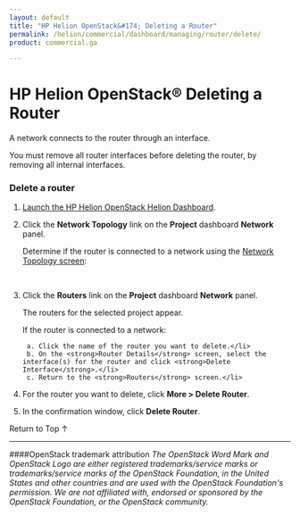 ```yaml
---
layout: default
title: "HP Helion OpenStack&#174; Deleting a Router"
permalink: /helion/commercial/dashboard/managing/router/delete/
product: commercial.ga

---
```

<!--UNDER REVISION-->

<script>

function PageRefresh {
onLoad="window.refresh"
}

PageRefresh();

</script>

<!--
<p style="font-size: small;"> <a href="/helion/commercial/ga1/install/">&#9664; PREV</a> | <a href="/helion/commercial/ga1/install-overview/">&#9650; UP</a> | <a href="/helion/commercial/ga1/">NEXT &#9654;</a> </p>
-->

# HP Helion OpenStack&#174; Deleting a Router

A network connects to the router through an interface.</p>

You must remove all router interfaces before deleting the router, by removing all internal interfaces.</p>

### Delete a router ###

1. [Launch the HP Helion OpenStack Helion Dashboard](/helion/openstack/dashboard/login/).

2. Click the <strong>Network Topology</strong> link on the <strong>Project</strong> dashboard <strong>Network</strong> panel.</p>

	Determine if the router is connected to a network using the [Network Topology screen](/helion/commercial/dashboard/managing/network/viewing/):

	<br><img src="NetworkConnections.png"  alt="" /></p>

3. Click the <strong>Routers</strong> link on the <strong>Project</strong> dashboard <strong>Network</strong> panel.

	The routers for the selected project appear. </p>

	If the router is connected to a network:</p>

		a. Click the name of the router you want to delete.</li>
		b. On the <strong>Router Details</strong> screen, select the interface(s) for the router and click <strong>Delete Interface</strong>.</li>
		c. Return to the <strong>Routers</strong> screen.</li>

4. For the router you want to delete, click <strong>More &gt; Delete Router</strong>.</p>

5. In the confirmation window, click <strong>Delete Router</strong>.</p>

<a href="#top" style="padding:14px 0px 14px 0px; text-decoration: none;"> Return to Top &#8593; </a>


----
####OpenStack trademark attribution
*The OpenStack Word Mark and OpenStack Logo are either registered trademarks/service marks or trademarks/service marks of the OpenStack Foundation, in the United States and other countries and are used with the OpenStack Foundation's permission. We are not affiliated with, endorsed or sponsored by the OpenStack Foundation, or the OpenStack community.*